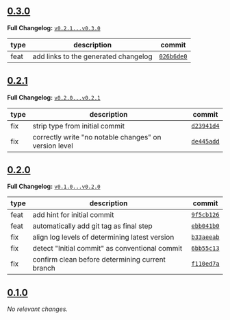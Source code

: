## [0.3.0](https://github.com/JanMalch/roar/tree/v0.3.0)

**Full Changelog:** [`v0.2.1...v0.3.0`](https://github.com/JanMalch/roar/compare/v0.2.1...v0.3.0)

| type | description | commit |
|---|---|---|
| feat | add links to the generated changelog | [`026b6de0`](https://github.com/JanMalch/roar/commit/026b6de0a9ede789a6b2a22000720c34b800bb41) |



## [0.2.1](https://github.com/JanMalch/roar/tree/v0.2.1)

**Full Changelog:** [`v0.2.0...v0.2.1`](https://github.com/JanMalch/roar/compare/v0.2.0...v0.2.1)

| type | description | commit |
|---|---|---|
| fix | strip type from initial commit | [`d23941d4`](https://github.com/JanMalch/roar/commit/d23941d420742eecf7bd6eec06265c531245d5d3) |
| fix | correctly write "no notable changes" on version level | [`de445add`](https://github.com/JanMalch/roar/commit/de445add50bfd0ca7a1dbb05738ce225423bf805) |



## [0.2.0](https://github.com/JanMalch/roar/tree/v0.2.0)

**Full Changelog:** [`v0.1.0...v0.2.0`](https://github.com/JanMalch/roar/compare/v0.1.0...v0.2.0)

| type | description | commit |
|---|---|---|
| feat | add hint for initial commit | [`9f5cb126`](https://github.com/JanMalch/roar/commit/9f5cb126160cfb0ebec649e503e031476f39e338) |
| feat | automatically add git tag as final step | [`ebb041b0`](https://github.com/JanMalch/roar/commit/ebb041b0d87cd42cae7eb0a9081741fb82620250) |
| fix | align log levels of determining latest version | [`b33aeeab`](https://github.com/JanMalch/roar/commit/b33aeeab7a99e41978e7c02861ca9f6f88631d86) |
| fix | detect "Initial commit" as conventional commit | [`6bb55c13`](https://github.com/JanMalch/roar/commit/6bb55c13877b54415b8a2c3e8cbdb96b9502e058) |
| fix | confirm clean before determining current branch | [`f110ed7a`](https://github.com/JanMalch/roar/commit/f110ed7ab7efed57c46434882d72fca0c5fbe565) |



## [0.1.0](https://github.com/JanMalch/roar/tree/v0.1.0)

_No relevant changes._

